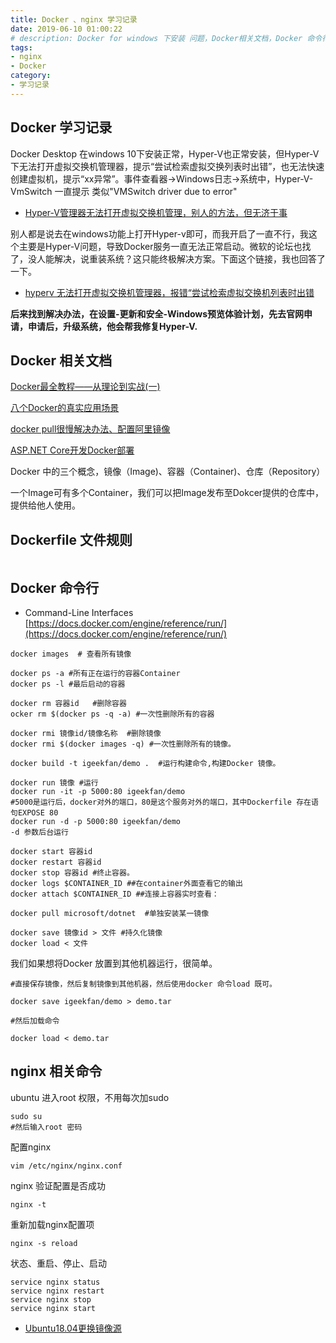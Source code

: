 ```yaml
---
title: Docker 、nginx 学习记录
date: 2019-06-10 01:00:22
# description: Docker for windows 下安装 问题，Docker相关文档，Docker 命令行等，nginx相关命令行
tags:
- nginx
- Docker
category:
- 学习记录
---
```



## Docker  学习记录

Docker Desktop 在windows 10下安装正常，Hyper-V也正常安装，但Hyper-V下无法打开虚拟交换机管理器，提示“尝试检索虚拟交换列表时出错”，也无法快速创建虚拟机，提示“xx异常”。事件查看器->Windows日志->系统中，Hyper-V-VmSwitch 一直提示 类似"VMSwitch driver due to error"

* [Hyper-V管理器无法打开虚拟交换机管理，别人的方法，但无济于事](https://www.cnblogs.com/GeDiao/p/7975667.html)

别人都是说去在windows功能上打开Hyper-v即可，而我开启了一直不行，我这个主要是Hyper-V问题，导致Docker服务一直无法正常启动。微软的论坛也找了，没人能解决，说重装系统？这只能终极解决方案。下面这个链接，我也回答了一下。
* [hyperv 无法打开虚拟交换机管理器，报错“尝试检索虚拟交换机列表时出错](https://social.msdn.microsoft.com/Forums/healthvault/zh-CN/cf5c267b-1ca0-40dd-9959-5ecb3475a06c/hyperv?forum=window10app)

**后来找到解决办法，在设置-更新和安全-Windows预览体验计划，先去官网申请，申请后，升级系统，他会帮我修复Hyper-V.**

<!-- more -->

## Docker 相关文档
[Docker最全教程——从理论到实战(一)](https://www.cnblogs.com/codelove/p/10030439.html)

[八个Docker的真实应用场景]( http://dockone.io/article/126)

[docker pull很慢解决办法、配置阿里镜像](https://blog.csdn.net/julien71/article/details/79760919)

[ASP.NET Core开发Docker部署](https://www.cnblogs.com/zxtceq/p/7403953.html)

Docker 中的三个概念，镜像（Image)、容器（Container)、仓库（Repository）

一个Image可有多个Container，我们可以把Image发布至Dokcer提供的仓库中，提供给他人使用。


## Dockerfile 文件规则

~~~

~~~

## Docker  命令行  
* Command-Line Interfaces [https://docs.docker.com/engine/reference/run/](https://docs.docker.com/engine/reference/run/)
~~~
docker images  # 查看所有镜像

docker ps -a #所有正在运行的容器Container
docker ps -l #最后启动的容器

docker rm 容器id   #删除容器
ocker rm $(docker ps -q -a) #一次性删除所有的容器

docker rmi 镜像id/镜像名称  #删除镜像
docker rmi $(docker images -q) #一次性删除所有的镜像。

docker build -t igeekfan/demo .  #运行构建命令,构建Docker 镜像。 

docker run 镜像 #运行
docker run -it -p 5000:80 igeekfan/demo
#5000是运行后，docker对外的端口，80是这个服务对外的端口，其中Dockerfile 存在语句EXPOSE 80
docker run -d -p 5000:80 igeekfan/demo 
-d 参数后台运行

docker start 容器id
docker restart 容器id
docker stop 容器id #终止容器。
docker logs $CONTAINER_ID ##在container外面查看它的输出 
docker attach $CONTAINER_ID ##连接上容器实时查看：

docker pull microsoft/dotnet  #单独安装某一镜像

docker save 镜像id > 文件 #持久化镜像
docker load < 文件
~~~
我们如果想将Docker 放置到其他机器运行，很简单。
~~~
#直接保存镜像，然后复制镜像到其他机器，然后使用docker 命令load 既可。

docker save igeekfan/demo > demo.tar

#然后加载命令

docker load < demo.tar
~~~

## nginx 相关命令

ubuntu 进入root 权限，不用每次加sudo
~~~
sudo su 
#然后输入root 密码
~~~

配置nginx
~~~
vim /etc/nginx/nginx.conf
~~~

nginx 验证配置是否成功
~~~
nginx -t 
~~~

重新加载nginx配置项
~~~
nginx -s reload
~~~

状态、重启、停止、启动
~~~
service nginx status 
service nginx restart
service nginx stop 
service nginx start
~~~


- [Ubuntu18.04更换镜像源](https://blog.csdn.net/jasonzhoujx/article/details/80360459)

